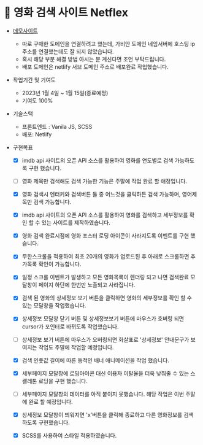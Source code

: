 # 📍 영화 검색 사이트 Netflex

- [데모사이트](https://bluevulpe.netlify.app)
    - 따로 구매한 도메인을 연결하려고 했는데, 가비안 도메인 네임서버에 호스팅 ip주소를 연결했는데도 잘 되지 않았습니다.
    - 혹시 해당 부분 해결 방법 아시는 분 계신다면 조언 부탁드립니다.
    - 배포 도메인은 netlify 서브 도메인 주소로 배포완료 작업했습니다.

- 작업기간 및 기여도
    -  2023년 1월 4일 ~ 1월 15일(종료예정)
    - 기여도 100%

- 기술스택 
    - 프론트엔드 : Vanila JS, SCSS
    - 배포: Netlify

- 구현목표 
    - [x] imdb api 사이트의 오픈 API 소스를 활용하여 영화를 연도별로 검색 가능하도록 구현 했습니다.
    - [ ] 영화 제목만 검색해도 검색 가능한 기능은 주말에 작업 완료 할 얘정입니다.
    - [x] 영화 검색시 엔터키와 검색버튼 둘 중 어느것을 클릭하든 검색 가능하며, 영어제목만 검색 가능합니다.
    - [x] imdb api 사이트의 오픈 API 소스를 활용하여 영화를 검색하고 세부정보를 확인 할 수 있는 사이트를 제작하였습니다.
    - [x] 영화 검색 완료시점에 영화 포스터 로딩 아이콘이 사라지도록 이벤트를 구현 했습니다. 
    - [x] 무한스크롤을 적용하여 최초 20개의 영화가 업로드된  후 아래로 스크롤하면 추가목록 확인이 가능합니다.
    - [x] 일정 스크롤 이벤트가 발생하고 모든 영화목록이 렌더링 되고 나면 검색완료 모달창이 페이지 하단에 한번만 노출되고 사라집니다. 
    - [x] 검색 된 영화의 상세정보 보기 버튼을 클릭하면 영화의 세부정보를 확인 할 수 있는 모달창을 작업했습니다.
    - [x] 상세정보 모달창 닫기 버튼 및 상세정보보기 버튼에 마우스가 호버링 되면 cursor가 포인터로 바뀌도록 작업했습니다.
    - [ ] 상세정보 보기 버튼에 마우스가 오버링되면 화살표로 '상세정보' 안내문구가 보여지는 작업도 주말에 작업할 예정입니다.
    - [x] 검색 인풋값 길이에 따른 동적인 배너 애니메이션을 작업 했습니다.
    - [x] 세부페이지 모달창에 로딩아이콘 대신 이용자 이탈율을 더욱 낮춰줄 수 있는 스켈레톤 로딩을 구현 했습니다.
    - [ ] 세부페이지 모달창의 데이터를 아직 붙이지 못했습니다. 해당 작업은 이번 주말에 완료 할 예정입니다.
    - [x] 상세정보 모달창이 띄워지면 'x'버튼을 클릭해 종료하고 다른 영화정보를 검색하도록 구현했습니다.
    - [x] SCSS를 사용하여 스타일 적용하였습니다.
 
